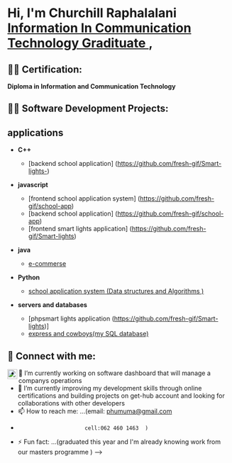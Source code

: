 <h1>Hi, I'm Churchill Raphalalani <br/><a href="https://github.com/fresh-gif>Programmer/Developer</a>, <a href="www.linkedin.com/in/phungo-churchill-raphalalani-35403b221">Information In Communication Technology Gradituate </a>,</h1>

<h2>👨‍💻 Certification:</h2>
<b>Diploma in Information and Communication Technology</b> 

<h2>👨‍💻 Software Development Projects:</h2>
<h2>applications</h2>

- <b>C++</b>

   - [backend school application] (https://github.com/fresh-gif/Smart-lights-)
  
 - <b>javascript </b>
   - [frontend school application system] (https://github.com/fresh-gif/school-app)
   - [backend school application] (https://github.com/fresh-gif/school-app)
   - [frontend smart lights application] (https://github.com/fresh-gif/Smart-lights)
     
- <b>java</b>
  - [e-commerse]()
  
 - <b>Python</b>
   - [school application system  (Data structures and Algorithms )](https://github.com/fresh-gif/school-app)
 - <b>servers and databases</b>
   - [phpsmart lights application (https://github.com/fresh-gif/Smart-lights)]
   - [express and cowboys(my SQL database)](https://github.com/fresh-gif/school-app)

<h2> 🤳 Connect with me:</h2>



[<img align="left" alt="churchill raphalalani | LinkedIn" width="22px" src="https://cdn.jsdelivr.net/npm/simple-icons@v3/icons/linkedin.svg" />][linkedin]



[linkedin]: www.linkedin.com/in/phungo-churchill-raphalalani-35403b221




- 🔭 I’m currently working on software dashboard that will manage a companys operations 
- 🌱 I’m currently improving my development skills through online certifications and building projects on get-hub account and looking for collaborations with other developers 
- 📫 How to reach me: ...(email: phumuma@gmail.com
-                          cell:062 460 1463  )

- ⚡ Fun fact: ...(graduated this year and I'm already  knowing work from our masters programme )
-->
